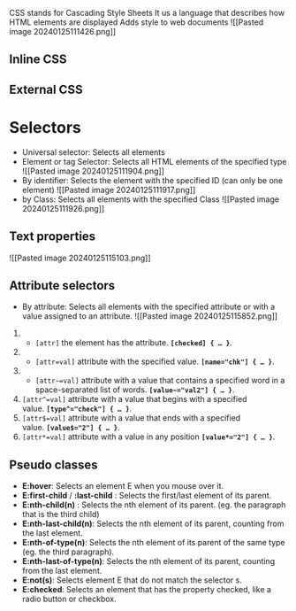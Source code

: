 CSS stands for Cascading Style Sheets
It us a language that describes how HTML elements are displayed
Adds style to web documents
![[Pasted image 20240125111426.png]]
## Inline CSS

## External CSS


# Selectors
- Universal selector: Selects all elements
- Element or tag Selector: Selects all HTML elements of the specified type
![[Pasted image 20240125111904.png]]
- By identifier: Selects the element with the specified ID (can only be one element)
![[Pasted image 20240125111917.png]]
- by Class: Selects all elements with the specified Class
![[Pasted image 20240125111926.png]]

## Text properties
![[Pasted image 20240125115103.png]]

## Attribute selectors
- By attribute: Selects all elements with the specified attribute or with a value assigned to an attribute.
![[Pasted image 20240125115852.png]]
1. - `[attr]` the element has the attribute. **`[checked] { … }`**.
2. - `[attr=val]` attribute with the specified value. **`[name="chk"] { … }`**.
3. - `[attr~=val]` attribute with a value that contains a specified word in a space-separated list of words. **`[value~="val2"] { … }`**. 
4. `[attr^=val]` attribute with a value that begins with a specified value. **`[type^="check"] { … }`**.
5. `[attr$=val]` attribute with a value that ends with a specified value. **`[value$="2"] { … }`**.
6. `[attr*=val]` attribute with a value in any position **`[value*="2"] { … }`**.
## Pseudo classes
- **E:hover**: Selects an element E when you mouse over it.
- **E:first-child** / **:last-child** : Selects the first/last element of its parent.
- **E:nth-child(n)** : Selects the nth element of its parent. (eg. the paragraph that is the third child)
- **E:nth-last-child(n)**: Selects the nth element of its parent, counting from the last element.
- **E:nth-of-type(n)**: Selects the nth element of its parent of the same type (eg. the third paragraph).
- **E:nth-last-of-type(n)**: Selects the nth element of its parent, counting from the last element.
- **E:not(s)**: Selects element E that do not match the selector s.
- **E:checked**: Selects an element that has the property checked, like a radio button or checkbox.